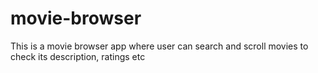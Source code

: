 # movie-browser
This is a movie browser app where user can search and scroll movies to check its description, ratings etc
